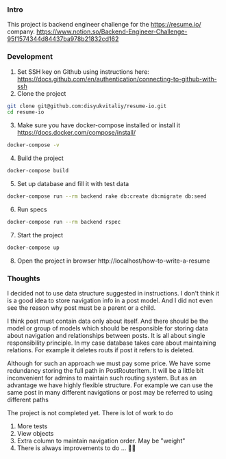 ### Intro

This project is backend engineer challenge for the https://resume.io/ company.
https://www.notion.so/Backend-Engineer-Challenge-95f1574344d84437ba978b21832cd162

### Development

1. Set SSH key on Github using instructions here: https://docs.github.com/en/authentication/connecting-to-github-with-ssh
2. Clone the project

```sh
git clone git@github.com:disyukvitaliy/resume-io.git
cd resume-io
```

3. Make sure you have docker-compose installed or install it https://docs.docker.com/compose/install/

```sh
docker-compose -v
```

4. Build the project

```sh
docker-compose build
```

5. Set up database and fill it with test data

```sh
docker-compose run --rm backend rake db:create db:migrate db:seed
```

6. Run specs

```sh
docker-compose run --rm backend rspec
```

7. Start the project

```sh
docker-compose up
```

8. Open the project in browser http://localhost/how-to-write-a-resume

### Thoughts

I decided not to use data structure suggested in instructions.
I don't think it is a good idea to store navigation info in a post model.
And I did not even see the reason why post must be a parent or a child.

I think post must contain data only about itself.
And there should be the model or group of models which should be responsible for storing data about navigation and relationships between posts.
It is all about single responsibility principle.
In my case database takes care about maintaining relations.
For example it deletes routs if post it refers to is deleted.

Although for such an approach we must pay some price.
We have some redundancy storing the full path in PostRouterItem.
It will be a little bit inconvenient for admins to maintain such routing system.
But as an advantage we have highly flexible structure.
For example we can use the same post in many different navigations or post may be referred to using different paths

The project is not completed yet.
There is lot of work to do
1. More tests
2. View objects
3. Extra column to maintain navigation order. May be "weight"
4. There is always improvements to do ... 🤷‍♂️